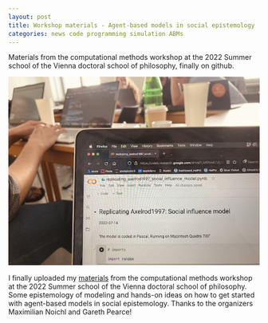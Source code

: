 ```yaml
---
layout: post
title: Workshop materials - Agent-based models in social epistemology
categories: news code programming simulation ABMs
---
```


Materials from the computational methods workshop at the 2022 Summer school of the Vienna doctoral school of philosophy, finally on github.

<!--more-->

![vienna workshop 2022](assets/vienna.jpg)

I finally uploaded my [materials](https://github.com/samulipo/abms-vienna) from the computational methods workshop at the 2022 Summer school of the Vienna doctoral school of philosophy. Some epistemology of modeling and hands-on ideas on how to get started with agent-based models in social epistemology. Thanks to the organizers Maximilian Noichl and Gareth Pearce!
